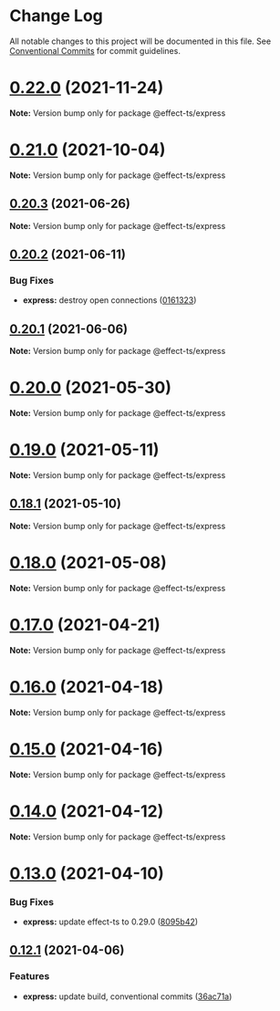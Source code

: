 # Change Log

All notable changes to this project will be documented in this file.
See [Conventional Commits](https://conventionalcommits.org) for commit guidelines.

# [0.22.0](https://github.com/Effect-TS/express/compare/@effect-ts/express@0.21.0...@effect-ts/express@0.22.0) (2021-11-24)

**Note:** Version bump only for package @effect-ts/express





# [0.21.0](https://github.com/Effect-TS/express/compare/@effect-ts/express@0.20.3...@effect-ts/express@0.21.0) (2021-10-04)

**Note:** Version bump only for package @effect-ts/express





## [0.20.3](https://github.com/Effect-TS/express/compare/@effect-ts/express@0.20.2...@effect-ts/express@0.20.3) (2021-06-26)

**Note:** Version bump only for package @effect-ts/express





## [0.20.2](https://github.com/Effect-TS/express/compare/@effect-ts/express@0.20.1...@effect-ts/express@0.20.2) (2021-06-11)


### Bug Fixes

* **express:** destroy open connections ([0161323](https://github.com/Effect-TS/express/commit/01613230a0e59518f7db1e0be5fa6af459aca220))





## [0.20.1](https://github.com/Effect-TS/express/compare/@effect-ts/express@0.20.0...@effect-ts/express@0.20.1) (2021-06-06)

**Note:** Version bump only for package @effect-ts/express





# [0.20.0](https://github.com/Effect-TS/express/compare/@effect-ts/express@0.19.0...@effect-ts/express@0.20.0) (2021-05-30)

**Note:** Version bump only for package @effect-ts/express





# [0.19.0](https://github.com/Effect-TS/express/compare/@effect-ts/express@0.18.1...@effect-ts/express@0.19.0) (2021-05-11)

**Note:** Version bump only for package @effect-ts/express





## [0.18.1](https://github.com/Effect-TS/express/compare/@effect-ts/express@0.18.0...@effect-ts/express@0.18.1) (2021-05-10)

**Note:** Version bump only for package @effect-ts/express





# [0.18.0](https://github.com/Effect-TS/express/compare/@effect-ts/express@0.17.0...@effect-ts/express@0.18.0) (2021-05-08)

**Note:** Version bump only for package @effect-ts/express





# [0.17.0](https://github.com/Effect-TS/express/compare/@effect-ts/express@0.16.0...@effect-ts/express@0.17.0) (2021-04-21)

**Note:** Version bump only for package @effect-ts/express





# [0.16.0](https://github.com/Effect-TS/express/compare/@effect-ts/express@0.15.0...@effect-ts/express@0.16.0) (2021-04-18)

**Note:** Version bump only for package @effect-ts/express





# [0.15.0](https://github.com/Effect-TS/express/compare/@effect-ts/express@0.14.0...@effect-ts/express@0.15.0) (2021-04-16)

**Note:** Version bump only for package @effect-ts/express





# [0.14.0](https://github.com/Effect-TS/express/compare/@effect-ts/express@0.13.0...@effect-ts/express@0.14.0) (2021-04-12)

**Note:** Version bump only for package @effect-ts/express





# [0.13.0](https://github.com/Effect-TS/express/compare/@effect-ts/express@0.12.1...@effect-ts/express@0.13.0) (2021-04-10)


### Bug Fixes

* **express:** update effect-ts to 0.29.0 ([8095b42](https://github.com/Effect-TS/express/commit/8095b42855756833219509845a080bcf45a08ed0))





## [0.12.1](https://github.com/Effect-TS/express/compare/@effect-ts/express@0.12.0...@effect-ts/express@0.12.1) (2021-04-06)


### Features

* **express:** update build, conventional commits ([36ac71a](https://github.com/Effect-TS/express/commit/36ac71a41ec598d15189abc0075c2176ac5ba5a4))
